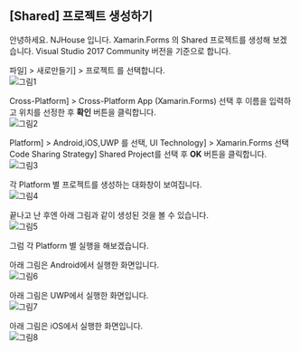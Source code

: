## [Shared] 프로젝트 생성하기

안녕하세요. NJHouse 입니다.
Xamarin.Forms 의 Shared 프로젝트를 생성해 보겠습니다.
Visual Studio 2017 Community 버전을 기준으로 합니다.

파일] > 새로만들기] > 프로젝트 를 선택합니다.<br/>
![그림1](https://s10.postimg.org/59hjpjh09/xfncr_001_001.png)

Cross-Platform] > Cross-Platform App (Xamarin.Forms) 선택 후
이름을 입력하고 위치를 선정한 후 **확인** 버튼을 클릭합니다.<br/>
![그림2](https://s10.postimg.org/t0gx7ojs9/xfncr_001_002.png)

Platform] > Android,iOS,UWP 를 선택, UI Technology] > Xamarin.Forms 선택 Code Sharing Strategy] Shared Project를 선택 후 **OK** 버튼을 클릭합니다.<br/>
![그림3](https://s10.postimg.org/59hjpr6s9/xfncr_001_003.png)

각 Platform 별 프로젝트를 생성하는 대화창이 보여집니다.<br/>
![그림4](https://s10.postimg.org/td8be2ru1/xfncr_001_004.png)

끝나고 난 후엔 아래 그림과 같이 생성된 것을 볼 수 있습니다.<br/>
![그림5](https://s10.postimg.org/6oj4ejd15/xfncr_001_005.png)

그럼 각 Platform 별 실행을 해보겠습니다.<br/>

아래 그림은 Android에서 실행한 화면입니다.<br/>
![그림6](https://s10.postimg.org/8t3hfnoyh/xfncr_001_006.png)

아래 그림은 UWP에서 실행한 화면입니다.<br/>
![그림7](https://s10.postimg.org/ncamh358p/xfncr_001_007.png)

아래 그림은 iOS에서 실행한 화면입니다.<br/>
![그림8](https://s10.postimg.org/cpgtbo4t5/xfncr_001_008.png)